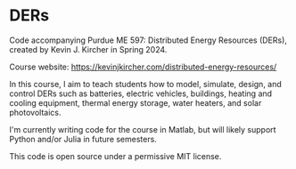 # DERs
Code accompanying Purdue ME 597: Distributed Energy Resources (DERs),
created by Kevin J. Kircher in Spring 2024.

Course website: https://kevinjkircher.com/distributed-energy-resources/

In this course, I aim to teach students how to model, simulate, design, 
and control DERs such as batteries, electric vehicles, buildings,
heating and cooling equipment, thermal energy storage, water heaters,
and solar photovoltaics.

I'm currently writing code for the course in Matlab, but will likely
support Python and/or Julia in future semesters.

This code is open source under a permissive MIT license.

